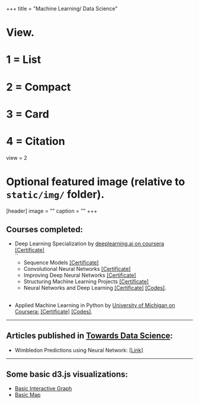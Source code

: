 +++
title = "Machine Learning/ Data Science"

# View.
#   1 = List
#   2 = Compact
#   3 = Card
#   4 = Citation
view = 2

# Optional featured image (relative to `static/img/` folder).
[header]
image = ""
caption = ""
+++

## Courses completed:
* Deep Learning Specialization by [deeplearning.ai on coursera](https://www.coursera.org/specializations/deep-learning)  [\[Certificate\]](https://www.coursera.org/account/accomplishments/specialization/M2A3DNA7LBWU)  
``
  - Sequence Models [\[Certificate\]](https://www.coursera.org/account/accomplishments/verify/5YAB2QB4KHZM)
  - Convolutional Neural Networks [\[Certificate\]](https://www.coursera.org/account/accomplishments/verify/LLTFL5PGQNK7)
  - Improving Deep Neural Networks [\[Certificate\]](https://www.coursera.org/account/accomplishments/verify/C5RD9KZKDD8U)
  - Structuring Machine Learning Projects [\[Certificate\]](https://www.coursera.org/account/accomplishments/verify/WTGB95YRDEFH) 
  - Neural Networks and Deep Learning [\[Certificate\]](https://www.coursera.org/account/accomplishments/certificate/9KEXVC9NF4M9)
 [\[Codes\]](https://github.com/jugalm/Neural-Networks-and-Deep-Learning-by-deeplearning.ai).

##  
* Applied Machine Learning in Python by [University of Michigan on Coursera:](https://www.coursera.org/learn/python-machine-learning) [\[Certificate\]](https://www.coursera.org/account/accomplishments/certificate/ZJKGQGPS93RW)
  [\[Codes\]](https://github.com/jugalm/Applied-Machine-Learning-in-Python-University-of-Michigan).
---
## Articles published in [Towards Data Science](https://towardsdatascience.com/):
* Wimbledon Predictions using Neural Network: [\[Link\]](https://towardsdatascience.com/predicting-wimbledon-matches-using-neural-network-e2ee4d3dead2)

---
## Some basic d3.js visualizations:
* [Basic Interactive Graph](/Machine_Learning/d3)
* [Basic Map](/Machine_Learning/d3_map)
